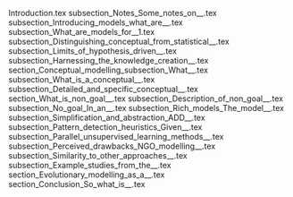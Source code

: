 Introduction.tex
subsection_Notes_Some_notes_on__.tex
subsection_Introducing_models_what_are__.tex
subsection_What_are_models_for__1.tex
subsection_Distinguishing_conceptual_from_statistical__.tex
subsection_Limits_of_hypothesis_driven__.tex
subsection_Harnessing_the_knowledge_creation__.tex
section_Conceptual_modelling_subsection_What__.tex
subsection_What_is_a_conceptual__.tex
subsection_Detailed_and_specific_conceptual__.tex
section_What_is_non_goal__.tex
subsection_Description_of_non_goal__.tex
subsection_No_goal_In_an__.tex
subsection_Rich_models_The_model__.tex
subsection_Simplification_and_abstraction_ADD__.tex
subsection_Pattern_detection_heuristics_Given__.tex
subsection_Parallel_unsupervised_learning_methods__.tex
subsection_Perceived_drawbacks_NGO_modelling__.tex
subsection_Similarity_to_other_approaches__.tex
subsection_Example_studies_from_the__.tex
section_Evolutionary_modelling_as_a__.tex
section_Conclusion_So_what_is__.tex
